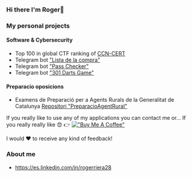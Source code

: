 ### Hi there I'm Roger👋

### My personal projects
#### Software & Cybersecurity
* Top 100 in global CTF ranking of [CCN-CERT](https://atenea.ccn-cert.cni.es/home)
* Telegram bot ["Lista de la compra"](https://github.com/Roger204/listaCompraTelegramBot)
* Telegram bot ["Pass Checker"](https://github.com/Roger204/passCheckerTelegramBot)
* Telegram bot ["301 Darts Game"](https://github.com/Roger204/301DartsGame)

#### Preparacio oposicions
* Examens de Preparació per a Agents Rurals de la Generalitat de Catalunya [Repositori "PreparacioAgentRural"](https://github.com/Roger204/PreparacioAgentRural)

If you really like to use any of my applications you can contact me or... If you really really like 😍 :point_right:  [!["Buy Me A Coffee"](https://www.buymeacoffee.com/assets/img/custom_images/orange_img.png)](https://www.buymeacoffee.com/RoR4)

I would ❤️ to receive any kind of feedback!


### About me 
* https://es.linkedin.com/in/rogerriera28

